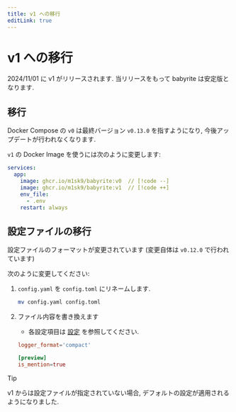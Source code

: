 ```yaml
---
title: v1 への移行
editLink: true
---
```


# v1 への移行

2024/11/01 に v1 がリリースされます. 当リリースをもって babyrite
は安定版となります.

## 移行

Docker Compose の `v0` は最終バージョン `v0.13.0` を指すようになり,
今後アップデートが行われなくなります.

`v1` の Docker Image を使うには次のように変更します:

```yaml
services:
  app:
    image: ghcr.io/m1sk9/babyrite:v0  // [!code --]
    image: ghcr.io/m1sk9/babyrite:v1  // [!code ++]
    env_file:
      - .env
    restart: always
```

## 設定ファイルの移行

設定ファイルのフォーマットが変更されています (変更自体は `v0.12.0`
で行われています)

次のように変更してください:

1. `config.yaml` を `config.toml` にリネームします.

   ```sh
   mv config.yaml config.toml
   ```

2. ファイル内容を書き換えます
   - 各設定項目は [設定](./settings.md#設定項目) を参照してください.

   ```toml
   logger_format='compact'

   [preview]
   is_mention=true
   ```

> [!TIP]
>
> v1 からは設定ファイルが指定されていない場合,
> デフォルトの設定が適用されるようになりました.
